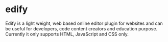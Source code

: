 # edify
Edify is a light weight, web based online editor plugin for websites and can be useful for developers, code content creators and education purpose. Currently it only supports HTML, JavaScript and CSS only.

